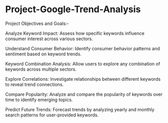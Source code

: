 # Project-Google-Trend-Analysis

Project Objectives and Goals:-

Analyze Keyword Impact: Assess how specific keywords influence consumer interest across various sectors.

Understand Consumer Behavior: Identify consumer behavior patterns and sentiment based on keyword trends.

Keyword Combination Analysis: Allow users to explore any combination of keywords across multiple sectors.

Explore Correlations: Investigate relationships between different keywords to reveal trend connections.

Compare Popularity: Analyze and compare the popularity of keywords over time to identify emerging topics.

Predict Future Trends: Forecast trends by analyzing yearly and monthly search patterns for user-provided keywords.
